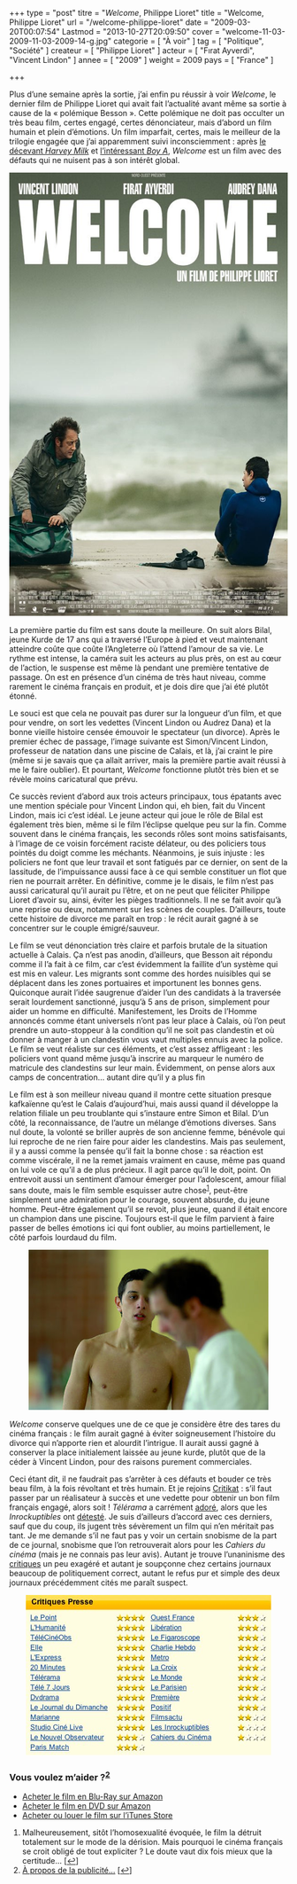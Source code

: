 +++
type = "post"
titre = "<em>Welcome</em>, Philippe Lioret"
title = "Welcome, Philippe Lioret"
url = "/welcome-philippe-lioret"
date = "2009-03-20T00:07:54"
Lastmod = "2013-10-27T20:09:50"
cover = "welcome-11-03-2009-11-03-2009-14-g.jpg"
categorie = [ "À voir" ]
tag = [ "Politique", "Société" ]
createur = [ "Philippe Lioret" ]
acteur = [ "Fırat Ayverdi", "Vincent Lindon" ]
annee = [ "2009" ]
weight = 2009
pays = [ "France" ]

+++

<p>Plus d&rsquo;une semaine après la sortie, j&rsquo;ai enfin pu réussir à voir <em>Welcome</em>, le dernier film de Philippe Lioret qui avait fait l&rsquo;actualité avant même sa sortie à cause de la « polémique Besson ». Cette polémique ne doit pas occulter un très beau film, certes engagé, certes dénonciateur, mais d&rsquo;abord un film humain et plein d&rsquo;émotions. Un film imparfait, certes, mais le meilleur de la trilogie engagée que j&rsquo;ai apparemment suivi inconsciemment : après <a href="http://voiretmanger.fr/harvey-milk-gus-van-sant/">le décevant <em>Harvey Milk</em></a> et <a href="http://voiretmanger.fr/boy-a/">l&rsquo;intéressant <em>Boy A</em></a>, <em>Welcome </em>est un film avec des défauts qui ne nuisent pas à son intérêt global.</p>
<div style="text-align: justify;"><a href="http://www.allocine.fr/film/fichefilm_gen_cfilm=111722.html"><img class="aligncenter" src="welcome.jpg" border="0" alt="welcome.jpg" width="600" height="800" /></a></div>
<p>La première partie du film est sans doute la meilleure. On suit alors Bilal, jeune Kurde de 17 ans qui a traversé l&rsquo;Europe à pied et veut maintenant atteindre coûte que coûte l&rsquo;Angleterre où l&rsquo;attend l&rsquo;amour de sa vie. Le rythme est intense, la caméra suit les acteurs au plus près, on est au cœur de l&rsquo;action, le suspense est même là pendant une première tentative de passage. On est en présence d&rsquo;un cinéma de très haut niveau, comme rarement le cinéma français en produit, et je dois dire que j&rsquo;ai été plutôt étonné.</p>
<p>Le souci est que cela ne pouvait pas durer sur la longueur d&rsquo;un film, et que pour vendre, on sort les vedettes (Vincent Lindon ou Audrez Dana) et la bonne vieille histoire censée émouvoir le spectateur (un divorce). Après le premier échec de passage, l&rsquo;image suivante est Simon/Vincent Lindon, professeur de natation dans une piscine de Calais, et là, j&rsquo;ai craint le pire (même si je savais que ça allait arriver, mais la première partie avait réussi à me le faire oublier). Et pourtant, <em>Welcome</em> fonctionne plutôt très bien et se révèle moins caricatural que prévu.</p>
<p>Ce succès revient d&rsquo;abord aux trois acteurs principaux, tous épatants avec une mention spéciale pour Vincent Lindon qui, eh bien, fait du Vincent Lindon, mais ici c&rsquo;est idéal. Le jeune acteur qui joue le rôle de Bilal est également très bien, même si le film l&rsquo;éclipse quelque peu sur la fin. Comme souvent dans le cinéma français, les seconds rôles sont moins satisfaisants, à l&rsquo;image de ce voisin forcément raciste délateur, ou des policiers tous pointés du doigt comme les méchants. Néanmoins, je suis injuste : les policiers ne font que leur travail et sont fatigués par ce dernier, on sent de la lassitude, de l&rsquo;impuissance aussi face à ce qui semble constituer un flot que rien ne pourrait arrêter. En définitive, comme je le disais, le film n&rsquo;est pas aussi caricatural qu&rsquo;il aurait pu l&rsquo;être, et on ne peut que féliciter Philippe Lioret d&rsquo;avoir su, ainsi, éviter les pièges traditionnels. Il ne se fait avoir qu&rsquo;à une reprise ou deux, notamment sur les scènes de couples. D&rsquo;ailleurs, toute cette histoire de divorce me paraît en trop : le récit aurait gagné à se concentrer sur le couple émigré/sauveur.</p>
<p>Le film se veut dénonciation très claire et parfois brutale de la situation actuelle à Calais. Ça n&rsquo;est pas anodin, d&rsquo;ailleurs, que Besson ait répondu comme il l&rsquo;a fait à ce film, car c&rsquo;est évidemment la faillite d&rsquo;un système qui est mis en valeur. Les migrants sont comme des hordes nuisibles qui se déplacent dans les zones portuaires et importunent les bonnes gens. Quiconque aurait l&rsquo;idée saugrenue d&rsquo;aider l&rsquo;un des candidats à la traversée serait lourdement sanctionné, jusqu&rsquo;à 5 ans de prison, simplement pour aider un homme en difficulté. Manifestement, les Droits de l&rsquo;Homme annoncés comme étant universels n&rsquo;ont pas leur place à Calais, où l&rsquo;on peut prendre un auto-stoppeur à la condition qu&rsquo;il ne soit pas clandestin et où donner à manger à un clandestin vous vaut multiples ennuis avec la police. Le film se veut réaliste sur ces éléments, et c&rsquo;est assez affligeant : les policiers vont quand même jusqu&rsquo;à inscrire au marqueur le numéro de matricule des clandestins sur leur main. Évidemment, on pense alors aux camps de concentration&#8230; autant dire qu&rsquo;il y a plus fin</p>
<p>Le film est à son meilleur niveau quand il montre cette situation presque kafkaïenne qu&rsquo;est le Calais d&rsquo;aujourd&rsquo;hui, mais aussi quand il développe la relation filiale un peu troublante qui s&rsquo;instaure entre Simon et Bilal. D&rsquo;un côté, la reconnaissance, de l&rsquo;autre un mélange d&rsquo;émotions diverses. Sans nul doute, la volonté se briller auprès de son ancienne femme, bénévole qui lui reproche de ne rien faire pour aider les clandestins. Mais pas seulement, il y a aussi comme la pensée qu&rsquo;il fait la bonne chose : sa réaction est comme viscérale, il ne la remet jamais vraiment en cause, même pas quand on lui vole ce qu&rsquo;il a de plus précieux. Il agit parce qu&rsquo;il le doit, point. On entrevoit aussi un sentiment d&rsquo;amour émerger pour l&rsquo;adolescent, amour filial sans doute, mais le film semble esquisser autre chose<sup><a href="#footnote_0_1391" id="identifier_0_1391" class="footnote-link footnote-identifier-link" title="Malheureusement, sit&ocirc;t l&rsquo;homosexualit&eacute; &eacute;voqu&eacute;e, le film la d&eacute;truit totalement sur le mode de la d&eacute;rision. Mais pourquoi le cin&eacute;ma fran&ccedil;ais se croit oblig&eacute; de tout expliciter ? Le doute vaut dix fois mieux que la certitude&hellip;">1</a></sup>, peut-être simplement une admiration pour le courage, souvent absurde, du jeune homme. Peut-être également qu&rsquo;il se revoit, plus jeune, quand il était encore un champion dans une piscine. Toujours est-il que le film parvient à faire passer de belles émotions ici qui font oublier, au moins partiellement, le côté parfois lourdaud du film.</p>
<div style="text-align: center;"><img class="aligncenter" src="welcome2.jpeg" border="0" alt="welcome2.jpeg" width="434" height="289" /></div>
<p><em>Welcome</em> conserve quelques une de ce que je considère être des tares du cinéma français : le film aurait gagné à éviter soigneusement l&rsquo;histoire du divorce qui n&rsquo;apporte rien et alourdit l&rsquo;intrigue. Il aurait aussi gagné à conserver la place initialement laissée au jeune kurde, plutôt que de la céder à Vincent Lindon, pour des raisons purement commerciales.</p>
<p>Ceci étant dit, il ne faudrait pas s&rsquo;arrêter à ces défauts et bouder ce très beau film, à la fois révoltant et très humain. Et je rejoins <a href="http://www.critikat.com/Welcome.html">Critikat</a> : s&rsquo;il faut passer par un réalisateur à succès et une vedette pour obtenir un bon film français engagé, alors soit ! <em>Télérama</em> a carrément <a href="http://www.telerama.fr/cinema/films/welcome,370882,critique.php">adoré</a>, alors que les <em>Inrockuptibles</em> ont <a href="http://www.lesinrocks.com/cine/cinema-article/article/welcome/">détesté</a>. Je suis d&rsquo;ailleurs d&rsquo;accord avec ces derniers, sauf que du coup, ils jugent très sévèrement un film qui n&rsquo;en méritait pas tant. Je me demande s&rsquo;il ne faut pas y voir un certain snobisme de la part de ce journal, snobisme que l&rsquo;on retrouverait alors pour les <em>Cahiers du cinéma</em> (mais je ne connais pas leur avis). Autant je trouve l&rsquo;unaninisme des <a href="http://www.allocine.fr/film/revuedepresse_gen_cfilm=111722&amp;note=4&amp;ccritique=19292713.html">critiques</a> un peu exagéré et autant je soupçonne chez certains journaux beaucoup de politiquement correct, autant le refus pur et simple des deux journaux précédemment cités me paraît suspect.</p>
<div style="text-align: center;"><img src="welcome-allocine.jpg" border="0" alt="Welcome - AlloCiné.jpg" width="444" height="290" /></div>
<div class="amazon">
<h3>Vous voulez m&rsquo;aider ?<sup><a href="#footnote_1_1391" id="identifier_1_1391" class="footnote-link footnote-identifier-link" title="&Agrave; propos de la publicit&eacute;&hellip;">2</a></sup></h3>
<ul>
<li><a href="http://www.amazon.fr/gp/product/B001XCWOJY/ref=as_li_ss_tl?ie=UTF8&#038;tag=leblogdenic07-21&#038;linkCode=as2&#038;camp=1642&#038;creative=19458&#038;creativeASIN=B001XCWOJY">Acheter le film en Blu-Ray sur Amazon</a></li>
<li><a href="http://www.amazon.fr/gp/product/B001XCWOJE/ref=as_li_ss_tl?ie=UTF8&#038;tag=leblogdenic07-21&#038;linkCode=as2&#038;camp=1642&#038;creative=19458&#038;creativeASIN=B001XCWOJE">Acheter le film en DVD sur Amazon</a></li>
<li><a href="https://itunes.apple.com/fr/movie/welcome-2009/id365222886">Acheter ou louer le film sur l&rsquo;iTunes Store</a></li>
</ul>
</div>
<ol class="footnotes"><li id="footnote_0_1391" class="footnote">Malheureusement, sitôt l&rsquo;homosexualité évoquée, le film la détruit totalement sur le mode de la dérision. Mais pourquoi le cinéma français se croit obligé de tout expliciter ? Le doute vaut dix fois mieux que la certitude&#8230; [<a href="#identifier_0_1391" class="footnote-link footnote-back-link">&#8617;</a>]</li><li id="footnote_1_1391" class="footnote"><a href="http://voiretmanger.fr/soutien/">À propos de la publicité…</a> [<a href="#identifier_1_1391" class="footnote-link footnote-back-link">&#8617;</a>]</li></ol>
